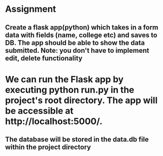 <h1>Assignment</h1>
<h2>Create a flask app(python) which takes in a form data with fields (name, college etc) and saves to DB. The app should be able to show the data submitted. Note: you don't have to implement edit, delete functionality</h2>


<h1>We can run the Flask app by executing python run.py in the project's root directory. The app will be accessible at http://localhost:5000/.</h1>
<h2> The database will be stored in the data.db file within the project directory</h2>
